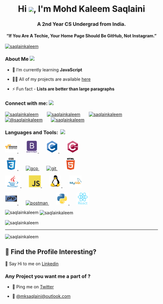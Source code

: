<h1 align="center">Hi <img src = "https://raw.githubusercontent.com/MartinHeinz/MartinHeinz/master/wave.gif" width = 50px>, I'm Mohd Kaleem Saqlaini</h1>
<h3 align="center">A 2nd Year CS Undergrad from India.</h3>
<h4 align="center" font="bold">“If You Are A Techie, Your Home Page Should Be GitHub, Not Instagram.”</h4>



<p align="left"> <a href="https://twitter.com/saqlainkaleem" target="blank"><img src="https://img.shields.io/twitter/follow/saqlainkaleem?logo=twitter&style=for-the-badge" alt="saqlainkaleem" /></a> </p>

<h3> About Me <img src = "https://media0.giphy.com/media/KDDpcKigbfFpnejZs6/giphy.gif?cid=ecf05e47oy6f4zjs8g1qoiystc56cu7r9tb8a1fe76e05oty&rid=giphy.gif" width = 100px></h3>


- 🌱 I’m currently learning **JavaScript**

- 👨‍💻 All of my projects are available [here](saqlainkaleem.epizy.com)

- ⚡ Fun fact - **Lists are better than large paragraphs**


<!-- ### Blogs posts -->
<!-- BLOG-POST-LIST:START -->
<!-- BLOG-POST-LIST:END -->

<h3 align="left">Connect with me: <img src='https://raw.githubusercontent.com/ShahriarShafin/ShahriarShafin/main/Assets/handshake.gif' width="100px"></h3>
<p align="left">
<a href="https://twitter.com/saqlainkaleem" target="blank"><img align="center" src="https://raw.githubusercontent.com/rahuldkjain/github-profile-readme-generator/master/src/images/icons/Social/twitter.svg" alt="saqlainkaleem" height="30" width="40" /></a>
&nbsp;&nbsp;&nbsp;&nbsp;&nbsp;
<a href="https://linkedin.com/in/saqlainkaleem" target="blank"><img align="center" src="https://raw.githubusercontent.com/rahuldkjain/github-profile-readme-generator/master/src/images/icons/Social/linked-in-alt.svg" alt="saqlainkaleem" height="30" width="40" /></a>
&nbsp;&nbsp;&nbsp;&nbsp;&nbsp;
<a href="https://codesandbox.io/saqlainkaleem" target="blank"><img align="center" src="https://cdn.jsdelivr.net/npm/simple-icons@3.0.1/icons/codesandbox.svg" alt="saqlainkaleem" height="30" width="40" /></a>
&nbsp;&nbsp;&nbsp;&nbsp;&nbsp;
<a href="https://medium.com/@saqlainkaleem" target="blank"><img align="center" src="https://raw.githubusercontent.com/rahuldkjain/github-profile-readme-generator/master/src/images/icons/Social/medium.svg" alt="@saqlainkaleem" height="30" width="40" /></a>
&nbsp;&nbsp;&nbsp;&nbsp;&nbsp;
<a href="https://www.hackerrank.com/saqlainkaleem" target="blank"><img align="center" src="https://raw.githubusercontent.com/rahuldkjain/github-profile-readme-generator/master/src/images/icons/Social/hackerrank.svg" alt="saqlainkaleem" height="30" width="40" /></a>
</p>


<h3 align="left">Languages and Tools:&nbsp;  <img src = "https://media2.giphy.com/media/QssGEmpkyEOhBCb7e1/giphy.gif?cid=ecf05e47a0n3gi1bfqntqmob8g9aid1oyj2wr3ds3mg700bl&rid=giphy.gif" width = 32px></h3>
<p align="left"> 
<a href="https://aws.amazon.com" target="_blank"> 
<img src="https://raw.githubusercontent.com/devicons/devicon/master/icons/amazonwebservices/amazonwebservices-original-wordmark.svg" alt="aws" width="40" height="40"/> </a> 
&nbsp;&nbsp;&nbsp;&nbsp;&nbsp;
<a href="https://getbootstrap.com" target="_blank"> <img src="https://raw.githubusercontent.com/devicons/devicon/master/icons/bootstrap/bootstrap-plain-wordmark.svg" alt="bootstrap" width="40" height="40"/> </a> 
&nbsp;&nbsp;&nbsp;&nbsp;&nbsp;
<a href="https://www.cprogramming.com/" target="_blank"> <img src="https://raw.githubusercontent.com/devicons/devicon/master/icons/c/c-original.svg" alt="c" width="40" height="40"/> </a> 
&nbsp;&nbsp;&nbsp;&nbsp;&nbsp;
<a href="https://www.w3schools.com/cpp/" target="_blank"> <img src="https://raw.githubusercontent.com/devicons/devicon/master/icons/cplusplus/cplusplus-original.svg" alt="cplusplus" width="40" height="40"/> </a> 
 
<a href="https://www.w3schools.com/css/" target="_blank"> <img src="https://raw.githubusercontent.com/devicons/devicon/master/icons/css3/css3-original-wordmark.svg" alt="css3" width="40" height="40"/> </a> 
&nbsp;&nbsp;&nbsp;&nbsp;&nbsp;
<a href="https://cloud.google.com" target="_blank"> <img src="https://www.vectorlogo.zone/logos/google_cloud/google_cloud-icon.svg" alt="gcp" width="40" height="40"/> </a> 
&nbsp;&nbsp;&nbsp;&nbsp;&nbsp;
<a href="https://git-scm.com/" target="_blank"> <img src="https://www.vectorlogo.zone/logos/git-scm/git-scm-icon.svg" alt="git" width="40" height="40"/> </a> 
&nbsp;&nbsp;&nbsp;&nbsp;&nbsp;
<a href="https://www.w3.org/html/" target="_blank"> <img src="https://raw.githubusercontent.com/devicons/devicon/master/icons/html5/html5-original-wordmark.svg" alt="html5" width="40" height="40"/> </a> 
 
<a href="https://www.java.com" target="_blank"> <img src="https://raw.githubusercontent.com/devicons/devicon/master/icons/java/java-original.svg" alt="java" width="50" height="40"/> </a> 
&nbsp;&nbsp;&nbsp;&nbsp;&nbsp;
<a href="https://developer.mozilla.org/en-US/docs/Web/JavaScript" target="_blank"> <img src="https://raw.githubusercontent.com/devicons/devicon/master/icons/javascript/javascript-original.svg" alt="javascript" width="40" height="40"/> </a> 
&nbsp;&nbsp;&nbsp;&nbsp;&nbsp;
<a href="https://www.linux.org/" target="_blank"> <img src="https://raw.githubusercontent.com/devicons/devicon/master/icons/linux/linux-original.svg" alt="linux" width="40" height="40"/> </a> 
&nbsp;&nbsp;&nbsp;&nbsp;&nbsp;
<a href="https://www.mysql.com/" target="_blank"> <img src="https://raw.githubusercontent.com/devicons/devicon/master/icons/mysql/mysql-original-wordmark.svg" alt="mysql" width="40" height="40"/> </a> 
 
<a href="https://www.php.net" target="_blank"> <img src="https://raw.githubusercontent.com/devicons/devicon/master/icons/php/php-original.svg" alt="php" width="40" height="40"/> </a> 
 &nbsp;&nbsp;&nbsp;&nbsp;&nbsp;
<a href="https://postman.com" target="_blank"> <img src="https://www.vectorlogo.zone/logos/getpostman/getpostman-icon.svg" alt="postman" width="40" height="40"/> </a> 
&nbsp;&nbsp;&nbsp;&nbsp;&nbsp;
<a href="https://www.python.org" target="_blank"> <img src="https://raw.githubusercontent.com/devicons/devicon/master/icons/python/python-original.svg" alt="python" width="40" height="40"/> </a> 
&nbsp;&nbsp;&nbsp;&nbsp;&nbsp;
<a href="https://reactjs.org/" target="_blank"> <img src="https://raw.githubusercontent.com/devicons/devicon/master/icons/react/react-original-wordmark.svg" alt="react" width="40" height="40"/> 
</a> </p>



<p><img align="left" src="https://github-readme-stats.vercel.app/api/top-langs?username=saqlainkaleem&show_icons=true&locale=en&layout=compact" alt="saqlainkaleem" /></p>


<p>&nbsp;<img align="center" src="https://github-readme-stats.vercel.app/api?username=saqlainkaleem&show_icons=true&locale=en" alt="saqlainkaleem" /></p>


<p><img align="center" src="https://github-readme-streak-stats.herokuapp.com/?user=saqlainkaleem&" alt="saqlainkaleem" /></p>

<hr>
<p align="left"> <img src="https://komarev.com/ghpvc/?username=saqlainkaleem&label=Profile%20views&color=0e75b6&style=flat" alt="saqlainkaleem" /> </p>


<h2>🎯 Find the Profile Interesting?</h2>

 💬 Say Hi to me on [Linkedin](linkedin.com/in/saqlainkaleem)

<h3>Any Project you want me a part of ?</h3>

- 👀 Ping me on  [Twitter](twitter.com/saqlainkaleem)

- 💌 <a href="mailto: mksaqlaini@outlook.com">@mksaqlaini@outlook.com</a> 
